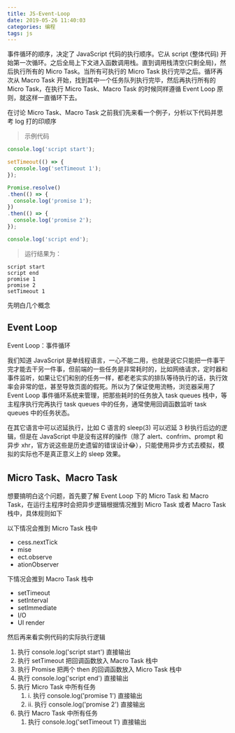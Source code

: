 ```yaml
---
title: JS-Event-Loop
date: 2019-05-26 11:40:03
categories: 编程
tags: js
---
```


事件循环的顺序，决定了 JavaScript 代码的执行顺序。它从 script (整体代码) 开始第一次循环。之后全局上下文进入函数调用栈。直到调用栈清空(只剩全局)，然后执行所有的 Micro Task。当所有可执行的 Micro Task 执行完毕之后。循环再次从 Macro Task 开始，找到其中一个任务队列执行完毕，然后再执行所有的 Micro Task，在执行 Micro Task、Macro Task 的时候同样遵循 Event Loop 原则，就这样一直循环下去。

在讨论 Micro Task、Macro Task 之前我们先来看一个例子，分析以下代码并思考 log 打的印顺序
> 示例代码

``` js
console.log('script start');

setTimeout(() => {
  console.log('setTimeout 1');
});

Promise.resolve()
.then(() => {
  console.log('promise 1');
})
.then(() => {
  console.log('promise 2');
});

console.log('script end');
```
> 运行结果为：

```
script start
script end
promise 1
promise 2
setTimeout 1
```

先明白几个概念

## Event Loop
Event Loop：事件循环

我们知道 JavaScript 是单线程语言，一心不能二用，也就是说它只能把一件事干完才能去干另一件事，但前端的一些任务是非常耗时的，比如网络请求，定时器和事件监听，如果让它们和别的任务一样，都老老实实的排队等待执行的话，执行效率会非常的低，甚至导致页面的假死。所以为了保证使用流畅，浏览器采用了 Event Loop 事件循环系统来管理，把那些耗时的任务放入 task queues 栈中，等主程序执行完再执行 task queues 中的任务，通常使用回调函数监听 task queues 中的任务状态。

在其它语言中可以迟延执行，比如 C 语言的 sleep(3) 可以迟延 3 秒执行后边的逻辑，但是在 JavaScript 中是没有这样的操作（除了 alert、confrim、prompt 和异步 xhr，官方说这些是历史遗留的错误设计😂），只能使用异步方式去模拟，模拟的实际也不是真正意义上的 sleep 效果。

## Micro Task、Macro Task
想要搞明白这个问题，首先要了解 Event Loop 下的 Micro Task 和 Macro Task，在运行主程序时会把异步逻辑根据情况推到 Micro Task 或者 Macro Task 栈中，具体规则如下

以下情况会推到 Micro Task 栈中
- cess.nextTick
- mise
- ect.observe
- ationObserver

下情况会推到 Macro Task 栈中
- setTimeout
- setInterval
- setImmediate
- I/O
- UI render

然后再来看实例代码的实际执行逻辑
1. 执行 console.log('script start') 直接输出
2. 执行 setTimeout 把回调函数放入 Macro Task 栈中
3. 执行 Promise 把两个 then 的回调函数放入 Micro Task 栈中
4. 执行 console.log('script end') 直接输出
5. 执行 Micro Task 中所有任务
    1.   i. 执行 console.log('promise 1') 直接输出
    2.   ii. 执行 console.log('promise 2') 直接输出
6. 执行 Macro Task 中所有任务
    1.   执行 console.log('setTimeout 1') 直接输出

